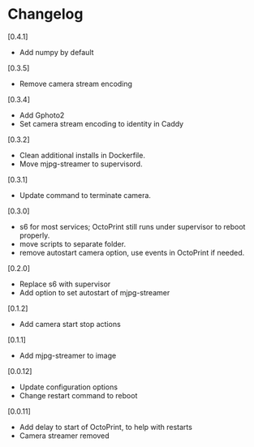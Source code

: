 # Changelog

[0.4.1]

- Add numpy by default

[0.3.5]

- Remove camera stream encoding

[0.3.4]

- Add Gphoto2
- Set camera stream encoding to identity in Caddy

[0.3.2]

- Clean additional installs in Dockerfile.
- Move mjpg-streamer to supervisord.

[0.3.1]

- Update command to terminate camera.

[0.3.0]

- s6 for most services; OctoPrint still runs under supervisor to reboot properly.
- move scripts to separate folder.
- remove autostart camera option, use events in OctoPrint if needed.

[0.2.0]

- Replace s6 with supervisor
- Add option to set autostart of mjpg-streamer

[0.1.2]

- Add camera start stop actions

[0.1.1]

- Add mjpg-streamer to image

[0.0.12]

- Update configuration options
- Change restart command to reboot

[0.0.11]

- Add delay to start of OctoPrint, to help with restarts
- Camera streamer removed
